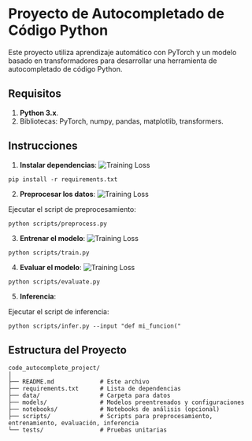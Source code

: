 
# Proyecto de Autocompletado de Código Python

Este proyecto utiliza aprendizaje automático con PyTorch y un modelo basado en transformadores para desarrollar una herramienta de autocompletado de código Python.

## Requisitos

1. **Python 3.x**.
2. Bibliotecas: PyTorch, numpy, pandas, matplotlib, transformers.

## Instrucciones

1. **Instalar dependencias**:
![Training Loss](imagen/Imagen1.png)


```
pip install -r requirements.txt
```

2. **Preprocesar los datos**:
![Training Loss](imagen/Imagen2.png)

Ejecutar el script de preprocesamiento:

```
python scripts/preprocess.py
```

3. **Entrenar el modelo**:
![Training Loss](imagen/Imagen3.png)
```
python scripts/train.py
```

4. **Evaluar el modelo**:
![Training Loss](imagen/Imagen4.png)
```
python scripts/evaluate.py
```

5. **Inferencia**:

Ejecutar el script de inferencia:

```
python scripts/infer.py --input "def mi_funcion("
```

## Estructura del Proyecto

```
code_autocomplete_project/
│
├── README.md             # Este archivo
├── requirements.txt      # Lista de dependencias
├── data/                 # Carpeta para datos
├── models/               # Modelos preentrenados y configuraciones
├── notebooks/            # Notebooks de análisis (opcional)
├── scripts/              # Scripts para preprocesamiento, entrenamiento, evaluación, inferencia
└── tests/                # Pruebas unitarias

